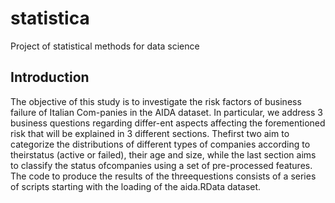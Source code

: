 # statistica
Project of statistical methods for data science 

## Introduction 
The objective of this study is to investigate the risk factors of business failure of Italian Com-panies  in the AIDA dataset.   In particular,  we address 3  business questions regarding differ-ent aspects affecting the forementioned risk that will be explained in 3 different sections.  Thefirst two aim to categorize the distributions of different types of companies according to theirstatus (active or failed), their age and size, while the last section aims to classify the status ofcompanies using a set of pre-processed features.  The code to produce the results of the threequestions consists of a series of scripts starting with the loading of the aida.RData dataset.
